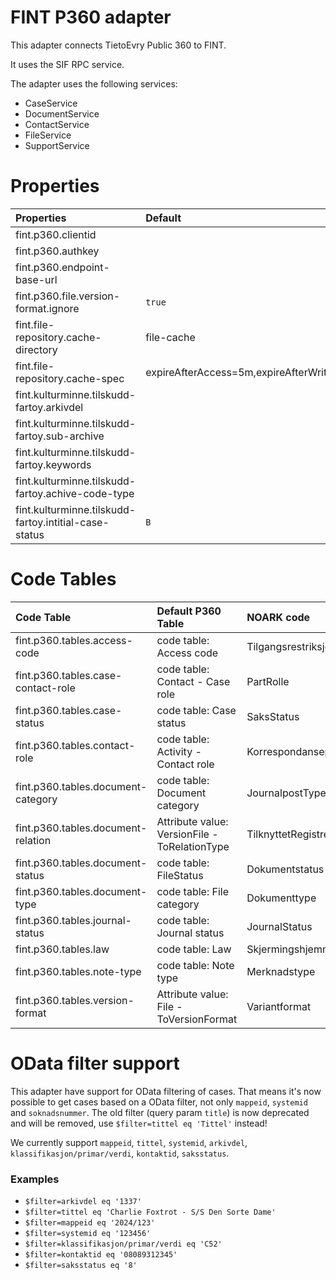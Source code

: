 # FINT P360 adapter
This adapter connects TietoEvry Public 360 to FINT.

It uses the SIF RPC service.

The adapter uses the following services:
- CaseService
- DocumentService
- ContactService
- FileService
- SupportService

# Properties

| Properties                                            | Default                                  | Description   |
|:------------------------------------------------------|:-----------------------------------------| :------------ |
| fint.p360.clientid                                    |                                          |               |
| fint.p360.authkey                                     |                                          |               |
| fint.p360.endpoint-base-url                           |                                          |               |
| fint.p360.file.version-format.ignore                  | `true`                                   |               |
| fint.file-repository.cache-directory                  | file-cache                               |               |
| fint.file-repository.cache-spec                       | expireAfterAccess=5m,expireAfterWrite=7m |               |
| fint.kulturminne.tilskudd-fartoy.arkivdel             |                                          |               |
| fint.kulturminne.tilskudd-fartoy.sub-archive          |                                          |               |
| fint.kulturminne.tilskudd-fartoy.keywords             |                                          |               |
| fint.kulturminne.tilskudd-fartoy.achive-code-type     |                                          |               |
| fint.kulturminne.tilskudd-fartoy.intitial-case-status | `B`                                      |               |

# Code Tables
| Code Table                                            | Default P360 Table                            | NOARK code                |
| :---------------------------------------------------- | :-------------------------------------------- | :------------------------ |
| fint.p360.tables.access-code                          | code table: Access code                       | Tilgangsrestriksjon       |
| fint.p360.tables.case-contact-role                    | code table: Contact - Case role               | PartRolle                 |
| fint.p360.tables.case-status                          | code table: Case status                       | SaksStatus                |
| fint.p360.tables.contact-role                         | code table: Activity - Contact role           | KorrespondansepartType    |
| fint.p360.tables.document-category                    | code table: Document category                 | JournalpostType           |
| fint.p360.tables.document-relation                    | Attribute value: VersionFile - ToRelationType | TilknyttetRegistreringSom |
| fint.p360.tables.document-status                      | code table: FileStatus                        | Dokumentstatus            |
| fint.p360.tables.document-type                        | code table: File category                     | Dokumenttype              |
| fint.p360.tables.journal-status                       | code table: Journal status                    | JournalStatus             |
| fint.p360.tables.law                                  | code table: Law                               | Skjermingshjemmel         |
| fint.p360.tables.note-type                            | code table: Note type                         | Merknadstype              |
| fint.p360.tables.version-format                       | Attribute value: File - ToVersionFormat       | Variantformat             |

# OData filter support
This adapter have support for OData filtering of cases. That means it's now possible to
get cases based on a OData filter, not only `mappeid`, `systemid` and `soknadsnummer`.
The old filter (query param `title`) is now deprecated and will be removed, use `$filter=tittel eq 'Tittel'` instead!

We currently support `mappeid`, `tittel`, `systemid`, `arkivdel`, `klassifikasjon/primar/verdi`, `kontaktid`, `saksstatus`.

### Examples
- `$filter=arkivdel eq '1337'`
- `$filter=tittel eq 'Charlie Foxtrot - S/S Den Sorte Dame'`
- `$filter=mappeid eq '2024/123'`
- `$filter=systemid eq '123456'`
- `$filter=klassifikasjon/primar/verdi eq 'C52'`
- `$filter=kontaktid eq '08089312345'`
- `$filter=saksstatus eq '8'`
